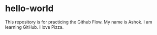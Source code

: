 # hello-world
This repository is for practicing the Github Flow.
My name is Ashok. I am learning GitHub.
I love Pizza.
